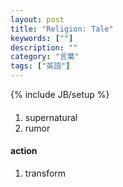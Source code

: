 ```yaml
---
layout: post
title: "Religion: Tale"
keywords: [""]
description: ""
category: "言葉"
tags: ["英語"]
---
```

{% include JB/setup %}


####
1. supernatural
2. rumor

#### action
1. transform
